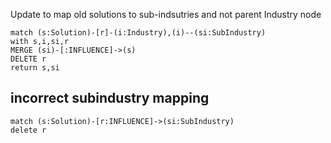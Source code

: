 Update to map old solutions to sub-indsutries and not parent Industry node

~~~
match (s:Solution)-[r]-(i:Industry),(i)--(si:SubIndustry)
with s,i,si,r
MERGE (si)-[:INFLUENCE]->(s)
DELETE r
return s,si
~~~

## incorrect subindustry mapping
~~~
match (s:Solution)-[r:INFLUENCE]->(si:SubIndustry)
delete r
~~~